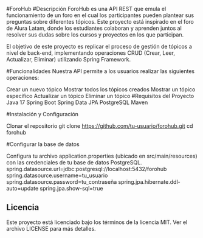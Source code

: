 #ForoHub
#Descripción
ForoHub es una API REST que emula el funcionamiento de un foro en el cual los participantes pueden plantear sus preguntas sobre diferentes tópicos. Este proyecto está inspirado en el foro de Alura Latam, donde los estudiantes colaboran y aprenden juntos al resolver sus dudas sobre los cursos y proyectos en los que participan.

El objetivo de este proyecto es replicar el proceso de gestión de tópicos a nivel de back-end, implementando operaciones CRUD (Crear, Leer, Actualizar, Eliminar) utilizando Spring Framework.

#Funcionalidades
Nuestra API permite a los usuarios realizar las siguientes operaciones:

Crear un nuevo tópico
Mostrar todos los tópicos creados
Mostrar un tópico específico
Actualizar un tópico
Eliminar un tópico
#Requisitos del Proyecto
Java 17
Spring Boot
Spring Data JPA
PostgreSQL
Maven

#Instalación y Configuración

Clonar el repositorio
git clone https://github.com/tu-usuario/forohub.git
cd forohub

#Configurar la base de datos

Configura tu archivo application.properties (ubicado en src/main/resources) con las credenciales de tu base de datos PostgreSQL.
spring.datasource.url=jdbc:postgresql://localhost:5432/forohub
spring.datasource.username=tu_usuario
spring.datasource.password=tu_contraseña
spring.jpa.hibernate.ddl-auto=update
spring.jpa.show-sql=true

## Licencia
Este proyecto está licenciado bajo los términos de la licencia MIT. Ver el archivo LICENSE para más detalles.
